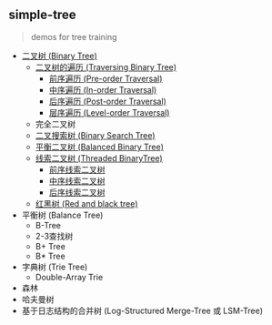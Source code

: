## simple-tree
> demos for tree training

- [二叉树 (Binary Tree)](src/main/java/simple/tree/bt)
    - [二叉树的遍历 (Traversing Binary Tree)](src/main/java/simple/tree/bt)
        - [前序遍历 (Pre-order Traversal)](src/main/java/simple/tree/bt)
        - [中序遍历 (In-order Traversal)](src/main/java/simple/tree/bt)
        - [后序遍历 (Post-order Traversal)](src/main/java/simple/tree/bt)
        - [层序遍历 (Level-order Traversal)](src/main/java/simple/tree/bt)
    - 完全二叉树
    - [二叉搜索树 (Binary Search Tree)](src/main/java/simple/tree/bst)
    - [平衡二叉树 (Balanced Binary Tree)](src/main/java/simple/tree/avl)
    - [线索二叉树 (Threaded BinaryTree)](src/main/java/simple/tree/tbt)
        - [前序线索二叉树](src/main/java/simple/tree/tbt)
        - [中序线索二叉树](src/main/java/simple/tree/tbt)
        - [后序线索二叉树](src/main/java/simple/tree/tbt)
    - [红黑树 (Red and black tree)](src/main/java/simple/tree/rbt)
- 平衡树 (Balance Tree)
    - B-Tree
    - 2-3查找树
    - B+ Tree
    - B* Tree
- 字典树 (Trie Tree)
    - Double-Array Trie
- 森林
- 哈夫曼树
- 基于日志结构的合并树 (Log-Structured Merge-Tree 或 LSM-Tree)